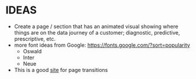 # IDEAS

* Create a page / section that has an animated visual showing where
  things are on the data journey of a customer; diagnostic, predictive, prescriptive, etc.
* more font ideas from Google: https://fonts.google.com/?sort=popularity
  - Oswald
  - Inter
  - Neue
* This is a good [site](https://dribbble.com/search/page-transitions) for page transitions